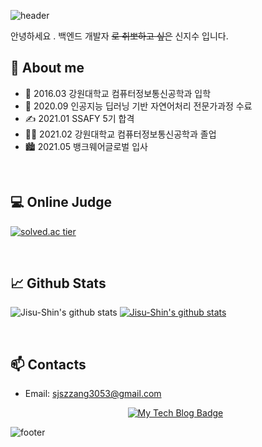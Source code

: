 ![header](https://capsule-render.vercel.app/api?type=waving&color=gradient&height=250&section=header&text=Hi%20There%20👋&fontSize=45&&fontAlignY=30)

안녕하세요 . 백엔드 개발자 <STRIKE>로 취뽀하고 싶은</STRIKE> 신지수 입니다.

## 📖 About me

* 🌱 2016.03 강원대학교 컴퓨터정보통신공학과 입학
* 💬 2020.09 인공지능 딥러닝 기반 자연어처리 전문가과정 수료
* ✍ 2021.01 SSAFY 5기 합격
* 👩‍🎓 2021.02 강원대학교 컴퓨터정보통신공학과 졸업
* 🏙 2021.05 뱅크웨어글로벌 입사

<br>

## 💻 Online Judge 
  
[![solved.ac tier](http://mazassumnida.wtf/api/generate_badge?boj=sjszzang0929)](https://solved.ac/sjszzang0929)

<br>

## 📈 Github Stats
![Jisu-Shin's github stats](https://github-readme-stats.vercel.app/api?username=jisu-shin&show_icons=true)
[![Jisu-Shin's github stats](https://github-readme-stats.vercel.app/api/top-langs/?username=jisu-shin&show_icons=true&hide_border=true&title_color=004386&icon_color=004386&layout=compact)](https://github.com/jisu-shin)

<br>

## 📫 Contacts 

* Email: sjszzang3053@gmail.com

  <div align=center>
  
  [![My Tech Blog Badge](http://img.shields.io/badge/-My%20Tech%20blog-black?style=flat-square&logo=github&link=https://kinetic27.github.io/)](https://jisu-shin.github.io/) 
  </div>
  

![footer](https://capsule-render.vercel.app/api?type=waving&color=gradient&height=150&section=footer)
